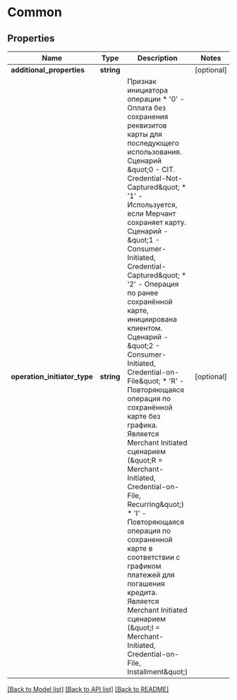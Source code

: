 # Common

## Properties
Name | Type | Description | Notes
------------ | ------------- | ------------- | -------------
**additional_properties** | **string** |  | [optional] 
**operation_initiator_type** | **string** | Признак инициатора операции * &#39;0&#39; - Оплата без сохранения реквизитов карты для последующего использования. Cценарий \&quot;0 - CIT. Credential-Not-Captured\&quot; * &#39;1&#39; - Используется, если Мерчант сохраняет карту. Cценарий - \&quot;1 - Consumer-Initiated, Credential-Captured\&quot; * &#39;2&#39; - Операция по ранее сохранённой карте, инициирована клиентом. Cценарий - \&quot;2 - Consumer-Initiated, Credential-on-File\&quot; * &#39;R&#39; - Повторяющаяся операция по сохранённой карте без графика. Является Merchant Initiated сценарием (\&quot;R &#x3D; Merchant-Initiated, Credential-on-File, Recurring\&quot;) * &#39;I&#39; - Повторяющаяся операция по сохраненной карте  в соответствии с графиком платежей для погашения кредита. Является Merchant Initiated сценарием (\&quot;I &#x3D; Merchant-Initiated, Credential-on-File, Installment\&quot;) | [optional] 

[[Back to Model list]](../README.md#documentation-for-models) [[Back to API list]](../README.md#documentation-for-api-endpoints) [[Back to README]](../README.md)


